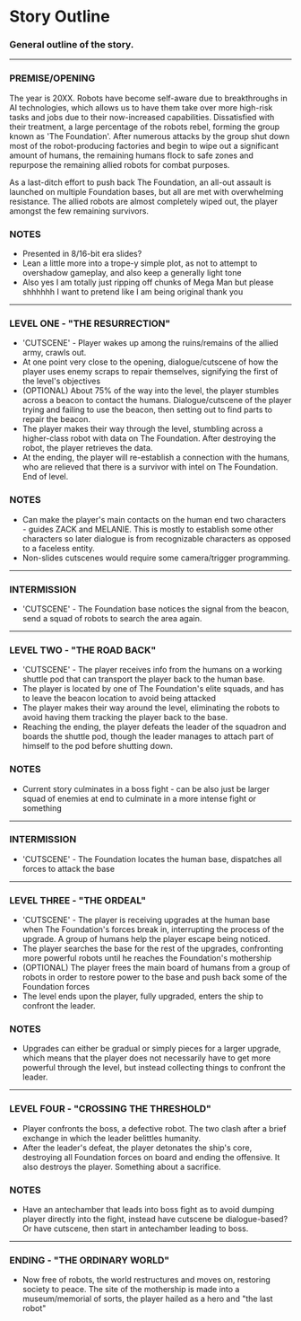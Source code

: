 # Story Outline

### General outline of the story.
---
### PREMISE/OPENING
The year is 20XX. Robots have become self-aware due to breakthroughs in AI technologies, which allows us to have them take over more high-risk tasks and jobs due to their now-increased capabilities. Dissatisfied with their treatment, a large percentage of the robots rebel, forming the group known as 'The Foundation'. After numerous attacks by the group shut down most of the robot-producing factories and begin to wipe out a significant amount of humans, the remaining humans flock to safe zones and repurpose the remaining allied robots for combat purposes.

As a last-ditch effort to push back The Foundation, an all-out assault is launched on multiple Foundation bases, but all are met with overwhelming resistance. The allied robots are almost completely wiped out, the player amongst the few remaining survivors.

### NOTES
* Presented in 8/16-bit era slides?
* Lean a little more into a trope-y simple plot, as not to attempt to overshadow gameplay, and also keep a generally light tone
* Also yes I am totally just ripping off chunks of Mega Man but please shhhhhh I want to pretend like I am being original thank you

---
### LEVEL ONE - "THE RESURRECTION"
* 'CUTSCENE' - Player wakes up among the ruins/remains of the allied army, crawls out.
* At one point very close to the opening, dialogue/cutscene of how the player uses enemy scraps to repair themselves, signifying the first of the level's objectives
* (OPTIONAL) About 75% of the way into the level, the player stumbles across a beacon to contact the humans. Dialogue/cutscene of the player trying and failing to use the beacon, then setting out to find parts to repair the beacon.
* The player makes their way through the level, stumbling across a higher-class robot with data on The Foundation. After destroying the robot, the player retrieves the data.
* At the ending, the player will re-establish a connection with the humans, who are relieved that there is a survivor with intel on The Foundation. End of level.

### NOTES
* Can make the player's main contacts on the human end two characters - guides ZACK and MELANIE. This is mostly to establish some other characters so later dialogue is from recognizable characters as opposed to a faceless entity.
* Non-slides cutscenes would require some camera/trigger programming.

---
### INTERMISSION
* 'CUTSCENE' - The Foundation base notices the signal from the beacon, send a squad of robots to search the area again.

---
### LEVEL TWO - "THE ROAD BACK"
* 'CUTSCENE' - The player receives info from the humans on a working shuttle pod that can transport the player back to the human base.
* The player is located by one of The Foundation's elite squads, and has to leave the beacon location to avoid being attacked
* The player makes their way around the level, eliminating the robots to avoid having them tracking the player back to the base.
* Reaching the ending, the player defeats the leader of the squadron and boards the shuttle pod, though the leader manages to attach part of himself to the pod before shutting down.

### NOTES
* Current story culminates in a boss fight - can be also just be larger squad of enemies at end to culminate in a more intense fight or something

---
### INTERMISSION
* 'CUTSCENE' - The Foundation locates the human base, dispatches all forces to attack the base

---
### LEVEL THREE - "THE ORDEAL"
* 'CUTSCENE' - The player is receiving upgrades at the human base when The Foundation's forces break in, interrupting the process of the upgrade. A group of humans help the player escape being noticed.
* The player searches the base for the rest of the upgrades, confronting more powerful robots until he reaches the Foundation's mothership
* (OPTIONAL) The player frees the main board of humans from a group of robots in order to restore power to the base and push back some of the Foundation forces
* The level ends upon the player, fully upgraded, enters the ship to confront the leader.

### NOTES
* Upgrades can either be gradual or simply pieces for a larger upgrade, which means that the player does not necessarily have to get more powerful through the level, but instead collecting things to confront the leader.

---
### LEVEL FOUR - "CROSSING THE THRESHOLD"
* Player confronts the boss, a defective robot. The two clash after a brief exchange in which the leader belittles humanity.
* After the leader's defeat, the player detonates the ship's core, destroying all Foundation forces on board and ending the offensive. It also destroys the player. Something about a sacrifice.

### NOTES
* Have an antechamber that leads into boss fight as to avoid dumping player directly into the fight, instead have cutscene be dialogue-based? Or have cutscene, then start in antechamber leading to boss.

---
### ENDING - "THE ORDINARY WORLD"
* Now free of robots, the world restructures and moves on, restoring society to peace. The site of the mothership is made into a museum/memorial of sorts, the player hailed as a hero and "the last robot"
